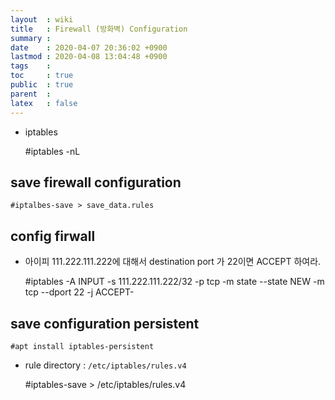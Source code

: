 ```yaml
---
layout  : wiki
title   : Firewall (방화벽) Configuration
summary : 
date    : 2020-04-07 20:36:02 +0900
lastmod : 2020-04-08 13:04:48 +0900
tags    : 
toc     : true
public  : true
parent  : 
latex   : false
---
```

- iptables

    #iptables -nL

## save firewall configuration

    #iptalbes-save > save_data.rules

## config firwall

- 아이피 111.222.111.222에 대해서 destination port 가 22이면 ACCEPT 하여라.

    #iptables -A INPUT -s 111.222.111.222/32 -p tcp -m state --state NEW -m tcp --dport 22 -j ACCEPT-

## save configuration persistent

    #apt install iptables-persistent

- rule directory : `/etc/iptables/rules.v4`

    #iptables-save > /etc/iptables/rules.v4
